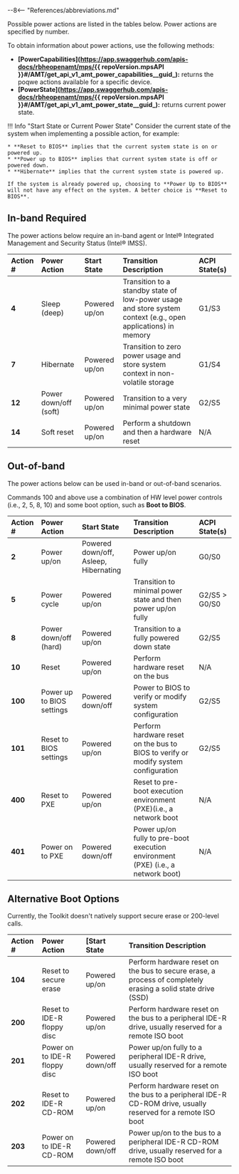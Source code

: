 --8<-- "References/abbreviations.md"

Possible power actions are listed in the tables below. Power actions are specified by number. 

To obtain information about power actions, use the following methods:

* **[PowerCapabilities](https://app.swaggerhub.com/apis-docs/rbheopenamt/mps/{{ repoVersion.mpsAPI }}#/AMT/get_api_v1_amt_power_capabilities__guid_):** returns the poqwe actions available for a specific device.
* **[PowerState](https://app.swaggerhub.com/apis-docs/rbheopenamt/mps/{{ repoVersion.mpsAPI }}#/AMT/get_api_v1_amt_power_state__guid_):** returns current power state.

!!! Info "Start State or Current Power State"
    Consider the current state of the system when implementing a possible action, for example: 

    * **Reset to BIOS** implies that the current system state is on or powered up.
    * **Power up to BIOS** implies that current system state is off or powered down.
    * **Hibernate** implies that the current system state is powered up. 

    If the system is already powered up, choosing to **Power Up to BIOS** will not have any effect on the system. A better choice is **Reset to BIOS**.

## In-band Required

The power actions below require an in-band agent or Intel® Integrated Management and Security Status (Intel® IMSS).

   | Action #       | Power Action | Start State | Transition Description | ACPI State(s) | 
   | :----------- | :------------------------ |   :------------------------ | :------------------------ | :------------------------ | 
   | **4** | Sleep (deep) | Powered up/on | Transition to a standby state of low-power usage and store system context (e.g., open applications) in memory | G1/S3 |
   | **7** | Hibernate | Powered up/on | Transition to zero power usage and store system context in non-volatile storage | G1/S4 | 
   | **12** | Power down/off (soft) | Powered up/on | Transition to a very minimal power state | G2/S5 | 
   | **14** | Soft reset | Powered up/on | Perform a shutdown and then a hardware reset | N/A |


## Out-of-band

The power actions below can be used in-band or out-of-band scenarios. 

Commands 100 and above use a combination of HW level power controls (i.e., 2, 5, 8, 10) and some boot option, such as **Boot to BIOS**.

   | Action #       | Power Action | Start State | Transition Description | ACPI State(s) | 
   | :----------- | :------------------------ |   :------------------------ | :------------------------ | :------------------------ |
   | **2** | Power up/on | Powered down/off, Asleep, Hibernating | Power up/on fully | G0/S0 |
   | **5** | Power cycle | Powered up/on | Transition to minimal power state and then power up/on fully | G2/S5 > G0/S0 |  
   | **8** | Power down/off (hard) | Powered up/on | Transition to a fully powered down state | G2/S5 |
   | **10** | Reset | Powered up/on | Perform hardware reset on the bus | N/A | 
   | **100** | Power up to BIOS settings | Powered down/off | Power to BIOS to verify or modify system configuration | G2/S5 | 
   | **101** | Reset to BIOS settings | Powered up/on | Perform hardware reset on the bus to BIOS to verify or modify system configuration | G2/S5 |
   | **400** | Reset to PXE | Powered up/on | Reset to pre-boot execution environment (PXE)(i.e., a network boot | N/A | 
   | **401** | Power on to PXE | Powered down/off | Power up/on fully to pre-boot execution environment (PXE) (i.e., a network boot) | N/A | 


## Alternative Boot Options

Currently, the Toolkit doesn't natively support secure erase or 200-level calls.

| Action #       | Power Action | [Start State | Transition Description | 
| :----------- | :------------------------ |   :------------------------ |:------------------------ |
| **104** | Reset to secure erase | Powered up/on | Perform hardware reset on the bus to secure erase, a process of completely erasing a solid state drive (SSD)|
| **200** | Reset to IDE-R floppy disc | Powered up/on | Perform hardware reset on the bus to a peripheral IDE-R drive, usually reserved for a remote ISO boot |
| **201** | Power on to IDE-R floppy disc| Powered down/off | Power up/on fully to a peripheral IDE-R drive, usually reserved for a remote ISO boot
| **202** | Reset to IDE-R CD-ROM | Powered up/on | Perform hardware reset on the bus to a peripheral IDE-R CD-ROM drive, usually reserved for a remote ISO boot | 
| **203** | Power on to IDE-R CD-ROM | Powered down/off | Power up/on to the bus to a peripheral IDE-R CD-ROM drive, usually reserved for a remote ISO boot |



